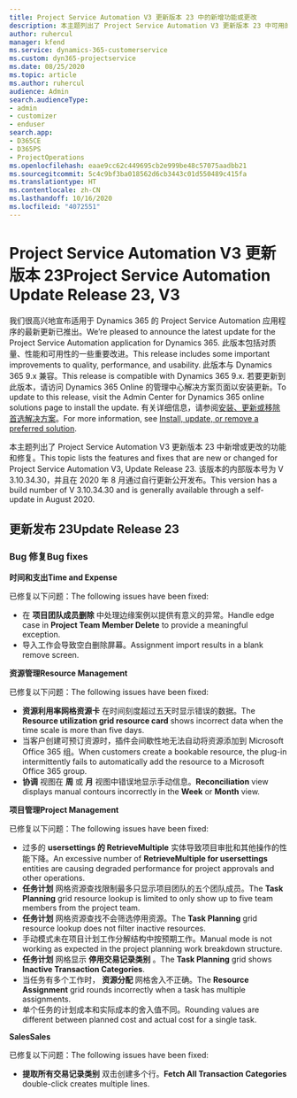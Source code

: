 ```yaml
---
title: Project Service Automation V3 更新版本 23 中的新增功能或更改
description: 本主题列出了 Project Service Automation V3 更新版本 23 中可用的功能和修复。
author: ruhercul
manager: kfend
ms.service: dynamics-365-customerservice
ms.custom: dyn365-projectservice
ms.date: 08/25/2020
ms.topic: article
ms.author: ruhercul
audience: Admin
search.audienceType:
- admin
- customizer
- enduser
search.app:
- D365CE
- D365PS
- ProjectOperations
ms.openlocfilehash: eaae9cc62c449695cb2e999be48c57075aadbb21
ms.sourcegitcommit: 5c4c9bf3ba018562d6cb3443c01d550489c415fa
ms.translationtype: HT
ms.contentlocale: zh-CN
ms.lasthandoff: 10/16/2020
ms.locfileid: "4072551"
---
```

# <a name="project-service-automation-update-release-23-v3"></a><span data-ttu-id="3f9e7-103">Project Service Automation V3 更新版本 23</span><span class="sxs-lookup"><span data-stu-id="3f9e7-103">Project Service Automation Update Release 23, V3</span></span>

<span data-ttu-id="3f9e7-104">我们很高兴地宣布适用于 Dynamics 365 的 Project Service Automation 应用程序的最新更新已推出。</span><span class="sxs-lookup"><span data-stu-id="3f9e7-104">We’re pleased to announce the latest update for the Project Service Automation application for Dynamics 365.</span></span> <span data-ttu-id="3f9e7-105">此版本包括对质量、性能和可用性的一些重要改进。</span><span class="sxs-lookup"><span data-stu-id="3f9e7-105">This release includes some important improvements to quality, performance, and usability.</span></span> <span data-ttu-id="3f9e7-106">此版本与 Dynamics 365 9.x 兼容。</span><span class="sxs-lookup"><span data-stu-id="3f9e7-106">This release is compatible with Dynamics 365 9.x.</span></span> <span data-ttu-id="3f9e7-107">若要更新到此版本，请访问 Dynamics 365 Online 的管理中心解决方案页面以安装更新。</span><span class="sxs-lookup"><span data-stu-id="3f9e7-107">To update to this release, visit the Admin Center for Dynamics 365 online solutions page to install the update.</span></span> <span data-ttu-id="3f9e7-108">有关详细信息，请参阅[安装、更新或移除首选解决方案](https://docs.microsoft.com/power-platform/admin/install-remove-preferred-solution)。</span><span class="sxs-lookup"><span data-stu-id="3f9e7-108">For more information, see [Install, update, or remove a preferred solution](https://docs.microsoft.com/power-platform/admin/install-remove-preferred-solution).</span></span>

<span data-ttu-id="3f9e7-109">本主题列出了 Project Service Automation V3 更新版本 23 中新增或更改的功能和修复。</span><span class="sxs-lookup"><span data-stu-id="3f9e7-109">This topic lists the features and fixes that are new or changed for Project Service Automation V3, Update Release 23.</span></span> <span data-ttu-id="3f9e7-110">该版本的内部版本号为 V 3.10.34.30，并且在 2020 年 8 月通过自行更新公开发布。</span><span class="sxs-lookup"><span data-stu-id="3f9e7-110">This version has a build number of V 3.10.34.30 and is generally available through a self-update in August 2020.</span></span>

## <a name="update-release-23"></a><span data-ttu-id="3f9e7-111">更新发布 23</span><span class="sxs-lookup"><span data-stu-id="3f9e7-111">Update Release 23</span></span>

### <a name="bug-fixes"></a><span data-ttu-id="3f9e7-112">Bug 修复</span><span class="sxs-lookup"><span data-stu-id="3f9e7-112">Bug fixes</span></span>

<span data-ttu-id="3f9e7-113">**时间和支出**</span><span class="sxs-lookup"><span data-stu-id="3f9e7-113">**Time and Expense**</span></span>

<span data-ttu-id="3f9e7-114">已修复以下问题：</span><span class="sxs-lookup"><span data-stu-id="3f9e7-114">The following issues have been fixed:</span></span>
- <span data-ttu-id="3f9e7-115">在 **项目团队成员删除** 中处理边缘案例以提供有意义的异常。</span><span class="sxs-lookup"><span data-stu-id="3f9e7-115">Handle edge case in **Project Team Member Delete** to provide a meaningful exception.</span></span>
- <span data-ttu-id="3f9e7-116">导入工作会导致空白删除屏幕。</span><span class="sxs-lookup"><span data-stu-id="3f9e7-116">Assignment import results in a blank remove screen.</span></span>

<span data-ttu-id="3f9e7-117">**资源管理**</span><span class="sxs-lookup"><span data-stu-id="3f9e7-117">**Resource Management**</span></span>

<span data-ttu-id="3f9e7-118">已修复以下问题：</span><span class="sxs-lookup"><span data-stu-id="3f9e7-118">The following issues have been fixed:</span></span>

- <span data-ttu-id="3f9e7-119">**资源利用率网格资源卡** 在时间刻度超过五天时显示错误的数据。</span><span class="sxs-lookup"><span data-stu-id="3f9e7-119">The **Resource utilization grid resource card** shows incorrect data when the time scale is more than five days.</span></span>
- <span data-ttu-id="3f9e7-120">当客户创建可预订资源时，插件会间歇性地无法自动将资源添加到 Microsoft Office 365 组。</span><span class="sxs-lookup"><span data-stu-id="3f9e7-120">When customers create a bookable resource, the plug-in intermittently fails to automatically add the resource to a Microsoft Office 365 group.</span></span>
- <span data-ttu-id="3f9e7-121">**协调** 视图在 **周** 或 **月** 视图中错误地显示手动信息。</span><span class="sxs-lookup"><span data-stu-id="3f9e7-121">**Reconciliation** view displays manual contours incorrectly in the **Week** or **Month** view.</span></span>

<span data-ttu-id="3f9e7-122">**项目管理**</span><span class="sxs-lookup"><span data-stu-id="3f9e7-122">**Project Management**</span></span>

<span data-ttu-id="3f9e7-123">已修复以下问题：</span><span class="sxs-lookup"><span data-stu-id="3f9e7-123">The following issues have been fixed:</span></span>

- <span data-ttu-id="3f9e7-124">过多的 **usersettings 的 RetrieveMultiple** 实体导致项目审批和其他操作的性能下降。</span><span class="sxs-lookup"><span data-stu-id="3f9e7-124">An excessive number of **RetrieveMultiple for usersettings** entities are causing degraded performance for project approvals and other operations.</span></span>
- <span data-ttu-id="3f9e7-125">**任务计划** 网格资源查找限制最多只显示项目团队的五个团队成员。</span><span class="sxs-lookup"><span data-stu-id="3f9e7-125">The **Task Planning** grid resource lookup is limited to only show up to five team members from the project team.</span></span> 
- <span data-ttu-id="3f9e7-126">**任务计划** 网格资源查找不会筛选停用资源。</span><span class="sxs-lookup"><span data-stu-id="3f9e7-126">The **Task Planning** grid resource lookup does not filter inactive resources.</span></span>
- <span data-ttu-id="3f9e7-127">手动模式未在项目计划工作分解结构中按预期工作。</span><span class="sxs-lookup"><span data-stu-id="3f9e7-127">Manual mode is not working as expected in the project planning work breakdown structure.</span></span>
- <span data-ttu-id="3f9e7-128">**任务计划** 网格显示 **停用交易记录类别** 。</span><span class="sxs-lookup"><span data-stu-id="3f9e7-128">The **Task Planning** grid shows **Inactive Transaction Categories**.</span></span>
- <span data-ttu-id="3f9e7-129">当任务有多个工作时， **资源分配** 网格舍入不正确。</span><span class="sxs-lookup"><span data-stu-id="3f9e7-129">The **Resource Assignment** grid rounds incorrectly when a task has multiple assignments.</span></span>
- <span data-ttu-id="3f9e7-130">单个任务的计划成本和实际成本的舍入值不同。</span><span class="sxs-lookup"><span data-stu-id="3f9e7-130">Rounding values are different between planned cost and actual cost for a single task.</span></span>

<span data-ttu-id="3f9e7-131">**Sales**</span><span class="sxs-lookup"><span data-stu-id="3f9e7-131">**Sales**</span></span>

<span data-ttu-id="3f9e7-132">已修复以下问题：</span><span class="sxs-lookup"><span data-stu-id="3f9e7-132">The following issues have been fixed:</span></span>

- <span data-ttu-id="3f9e7-133">**提取所有交易记录类别** 双击创建多个行。</span><span class="sxs-lookup"><span data-stu-id="3f9e7-133">**Fetch All Transaction Categories** double-click creates multiple lines.</span></span>
